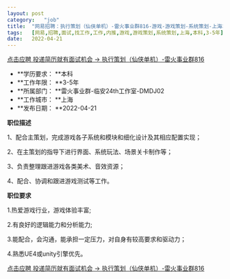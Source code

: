 ```yaml
---
layout:	post
category:	"job"
title:	"网易招聘：执行策划（仙侠单机）-雷火事业群816-游戏-游戏策划-系统策划-上海本科3-5年"
tags:	[网易,招聘,面试,找工作,工作,内推,游戏,游戏策划,系统策划,上海,本科,3-5年]
date:	2022-04-21
---
```


[点击应聘 投递简历就有面试机会 ->  执行策划（仙侠单机）-雷火事业群816](http://mobile.bole.netease.com/bole/boleDetail?id=38344&employeeId=346f03c3cda5f04c&key=all)



- **学历要求： **本科
- **工作年限： **3-5年
- **所属部门： **雷火事业群-临安24th工作室-DMDJ02
- **工作城市： **上海
- **发布日期： **2022-04-21



**职位描述**

1、配合主策划，完成游戏各子系统和模块和细化设计及其相应配置实现；

2、在主策划的指导下进行界面、系统玩法、场景关卡制作等；

3、负责整理跟进游戏各类美术、音效资源；

4、配合、协调和跟进游戏测试等工作。



**职位要求**

1.热爱游戏行业，游戏体验丰富;

2.有良好的逻辑能力和分析能力; 

3.能配合，会沟通，能承担一定压力，对自身有较高要求和驱动力；

4.熟悉UE4或unity引擎优先。



[点击应聘 投递简历就有面试机会 ->  执行策划（仙侠单机）-雷火事业群816](http://mobile.bole.netease.com/bole/boleDetail?id=38344&employeeId=346f03c3cda5f04c&key=all)
